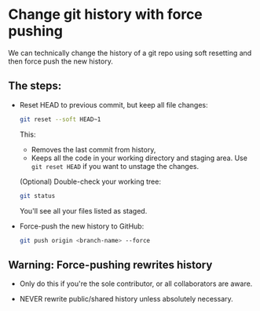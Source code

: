 # Change git history with force pushing

We can technically change the history of a git repo using soft resetting and then force push the new history.

## The steps:
- Reset HEAD to previous commit, but keep all file changes:

    ```bash
    git reset --soft HEAD~1
    ```
    This:
    - Removes the last commit from history,
    - Keeps all the code in your working directory and staging area. Use `git reset HEAD` if you want to unstage the changes. 

    (Optional) Double-check your working tree:

    ```bash
    git status
    ```
    You'll see all your files listed as staged.

- Force-push the new history to GitHub:
    ```bash
    git push origin <branch-name> --force
    ```

## Warning: Force-pushing rewrites history
- Only do this if you're the sole contributor, or all collaborators are aware.

- NEVER rewrite public/shared history unless absolutely necessary.